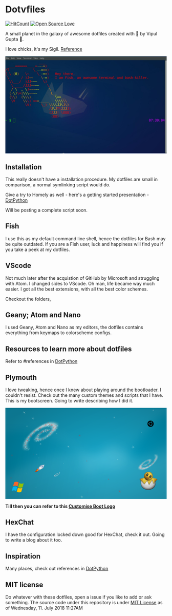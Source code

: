 # Dotvfiles

[![HitCount](http://hits.dwyl.io/vipulgupta2048/dotvfiles.svg)](http://hits.dwyl.io/vipulgupta2048/dotvfiles) [![Open Source Love](https://badges.frapsoft.com/os/v1/open-source.png?v=103)](https://github.com/ellerbrock/open-source-badges/)

A small planet in the galaxy of awesome dotfiles created with :sparkling_heart: by Vipul Gupta :hatching_chick:. 

I love chicks, it's my Sigil. [Reference](https://mixstersite.wordpress.com/2017/06/26/firstpost-and-chicks/)

<img src= assets_repo/aa.jpeg align="center">

## Installation
This really doesn't have a installation procedure. My dotfiles are small in comparison, a normal symlinking script would do. 

Give a try to Homely as well - here's a getting started presentation - [DotPython](https://slides.com/vipulgupta2048/dotpython-3/fullscreen)

Will be posting a complete script soon. 

## Fish 
I use this as my default command line shell, hence the dotfiles for Bash may be quite outdated. 
If you are a Fish user, luck and happiness will find you if you take a peek at my dotfiles. 

## VScode
Not much later after the acquistion of GitHub by Microsoft and struggling with Atom. I changed sides to VScode. Oh man, life became way much easier. I got all the best extensions, with all the best color schemes. 

Checkout the folders,  

## Geany; Atom and Nano
I used Geany, Atom and Nano as my editors, the dotfiles contains everything from keymaps to colorscheme configs.

## Resources to learn more about dotfiles 
Refer to #references in [DotPython](https://slides.com/vipulgupta2048/dotpython-3/fullscreen)

## Plymouth
I love tweaking, hence once I knew about playing around the bootloader. I couldn't resist. Check out the many custom themes and scripts that I have. This is my bootscreen. Going to write describing how I did it. 

<img src= assets_repo/aaa.png align="center">
 
 **Till then you can refer to this [Customise Boot Logo](https://mixstersite.wordpress.com/2018/03/01/customise-boot-logo-xubuntu-discover/)**
 
## HexChat
I have the configuration locked down good for HexChat, check it out. Going to write a blog about it too.  
 
## Inspiration
Many places, check out references in [DotPython](https://slides.com/vipulgupta2048/dotpython-3/fullscreen)

## MIT license
Do whatever with these dotfiles, open a issue if you like to add or ask something. The source code under this repository is under [MIT License](https://github.com/vipulgupta2048/dotvfiles/blob/master/COPYING) as of  Wednesday, 11. July 2018 11:27AM 
